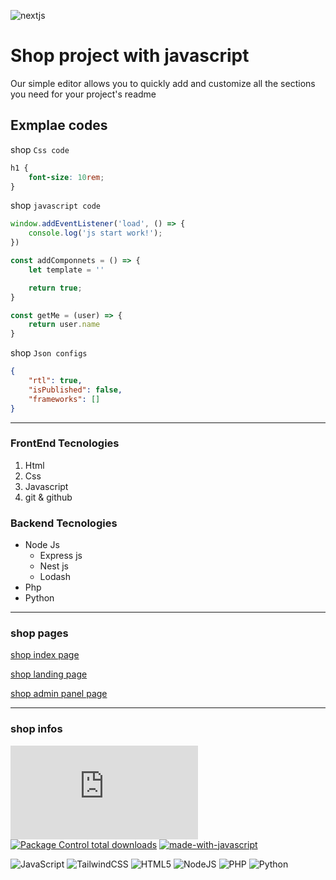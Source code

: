 ![nextjs](https://anuragbhandari.com/wp-content/uploads/2020/02/nextjs.png)

# Shop project with javascript

<p>Our simple editor allows you to quickly add and customize all the sections you need for your project's readme</p>

## Exmplae codes

shop `Css code`

```css
h1 {
    font-size: 10rem;
}
```

shop `javascript code`

```javascript
window.addEventListener('load', () => {
    console.log('js start work!');
})

const addComponnets = () => {
    let template = ''

    return true;
}

const getMe = (user) => {
    return user.name
}
```

shop `Json configs`

```json
{
    "rtl": true,
    "isPublished": false,
    "frameworks": []
}
```

___

### FrontEnd Tecnologies

1. Html
2. Css
3. Javascript
4. git & github

### Backend Tecnologies

- Node Js
    - Express js
    - Nest js
    - Lodash
- Php
- Python

___

### shop pages

[shop index page](https://sabzlearn.ir/)

[shop landing page](https://sabzlearn.ir/)

[shop admin panel page](https://sabzlearn.ir/)

___

### shop infos

[![GitHub license](https://badgen.net/github/license/Naereen/Strapdown.js)](https://github.com/Naereen/StrapDown.js/blob/master/LICENSE)
[![Package Control total downloads](https://img.shields.io/packagecontrol/dt/SwitchDictionary.svg)](https://packagecontrol.io/packages/SwitchDictionary)
[![made-with-javascript](https://img.shields.io/badge/Made%20with-JavaScript-1f425f.svg)](https://www.javascript.com)


![JavaScript](https://img.shields.io/badge/javascript-%23323330.svg?style=for-the-badge&logo=javascript&logoColor=%23F7DF1E)
![TailwindCSS](https://img.shields.io/badge/tailwindcss-%2338B2AC.svg?style=for-the-badge&logo=tailwind-css&logoColor=white)
![HTML5](https://img.shields.io/badge/html5-%23E34F26.svg?style=for-the-badge&logo=html5&logoColor=white)
![NodeJS](https://img.shields.io/badge/node.js-6DA55F?style=for-the-badge&logo=node.js&logoColor=white)
![PHP](https://img.shields.io/badge/php-%23777BB4.svg?style=for-the-badge&logo=php&logoColor=white)
![Python](https://img.shields.io/badge/python-3670A0?style=for-the-badge&logo=python&logoColor=ffdd54)